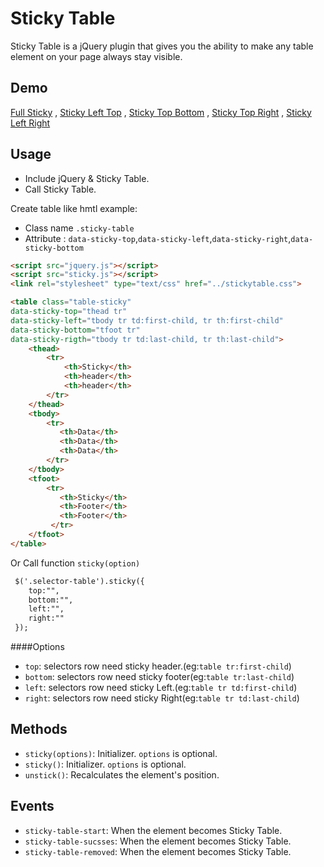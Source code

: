 # Sticky Table

Sticky Table is a jQuery plugin that gives you the ability to make any table element  on your page always stay visible.

## Demo

 <a target="_blank" href="https://lethevinh.github.io/sticky-table/dist/all.html">Full Sticky</a> , 
 <a target="_blank" href="https://lethevinh.github.io/sticky-table/dist/left-top.html">Sticky Left Top</a> , 
 <a target="_blank" href="https://lethevinh.github.io/sticky-table/dist/top-bottom.html">Sticky Top Bottom</a> , 
 <a target="_blank" href="https://lethevinh.github.io/sticky-table/dist/top-right.html">Sticky Top Right</a> , 
 <a target="_blank" href="https://lethevinh.github.io/sticky-table/dist/left-right.html">Sticky Left Right</a> 
 
## Usage

- Include jQuery & Sticky Table.
- Call Sticky Table.

Create table like hmtl example: 
 - Class name `.sticky-table`  
 - Attribute : `data-sticky-top`,`data-sticky-left`,`data-sticky-right`,`data-sticky-bottom`
```html
<script src="jquery.js"></script>
<script src="sticky.js"></script>
<link rel="stylesheet" type="text/css" href="../stickytable.css">

<table class="table-sticky" 
data-sticky-top="thead tr" 
data-sticky-left="tbody tr td:first-child, tr th:first-child"  
data-sticky-bottom="tfoot tr" 
data-sticky-rigth="tbody tr td:last-child, tr th:last-child">
    <thead>
        <tr>
            <th>Sticky</th>
            <th>header</th>
            <th>header</th>
        </tr>
    </thead>
    <tbody>
        <tr>
           <th>Data</th>
           <th>Data</th>
           <th>Data</th>
        </tr>
    </tbody>
    <tfoot>
        <tr>
           <th>Sticky</th>
           <th>Footer</th>
           <th>Footer</th>
         </tr>
    </tfoot>
</table>
```
Or Call function `sticky(option)`
```html
 $('.selector-table').sticky({
    top:"",
    bottom:"",
    left:"",
    right:""
 });
```
 ####Options 
  - `top`: selectors row need sticky header.(eg:`table tr:first-child`)<br>
  - `bottom`: selectors row need sticky footer(eg:`table tr:last-child`)<br>
  - `left`: selectors row need sticky Left.(eg:`table tr td:first-child`)<br>
  - `right`: selectors row need sticky Right(eg:`table tr td:last-child`)<br>

## Methods

- `sticky(options)`: Initializer. `options` is optional.
- `sticky()`: Initializer. `options` is optional.
- `unstick()`: Recalculates the element's position.

## Events

- `sticky-table-start`: When the element becomes Sticky Table.
- `sticky-table-sucsses`: When the element becomes Sticky Table.
- `sticky-table-removed`: When the element becomes Sticky Table.